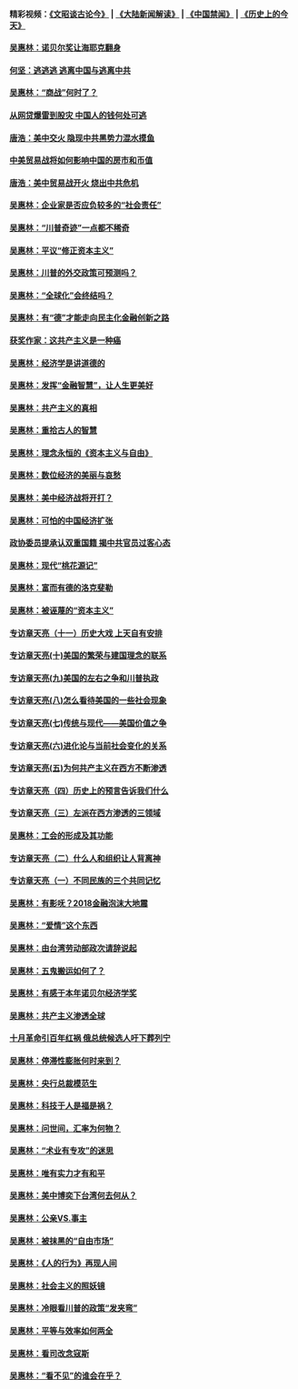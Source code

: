 #### 精彩视频：[《文昭谈古论今》](https://github.com/gfw-breaker/wenzhao/blob/master/README.md?t=01051530) | [《大陆新闻解读》](https://github.com/gfw-breaker/ntdtv-comedy/blob/master/README.md?t=01051530) | [《中国禁闻》](https://github.com/gfw-breaker/ntdtv-news/blob/master/README.md?t=01051530) | [《历史上的今天》](https://github.com/gfw-breaker/today-in-history/blob/master/README.md?t=01051530) 

#### [吴惠林：诺贝尔奖让海耶克翻身](../pages/nsc423/n10890049.md?t=01051530) 

#### [何坚：逃逃逃 逃离中国与逃离中共](../pages/nsc423/n10592891.md?t=01051530) 

#### [吴惠林：“商战”何时了？](../pages/nsc423/n10573558.md?t=01051530) 

#### [从网贷爆雷到股灾 中国人的钱何处可逃](../pages/nsc423/n10572800.md?t=01051530) 

#### [唐浩：美中交火 隐现中共黑势力混水摸鱼](../pages/nsc423/n10544040.md?t=01051530) 

#### [中美贸易战将如何影响中国的房市和币值](../pages/nsc423/n10543697.md?t=01051530) 

#### [唐浩：美中贸易战开火 烧出中共危机](../pages/nsc423/n10540126.md?t=01051530) 

#### [吴惠林：企业家是否应负较多的“社会责任”](../pages/nsc423/n10535022.md?t=01051530) 

#### [吴惠林：“川普奇迹”一点都不稀奇](../pages/nsc423/n10512808.md?t=01051530) 

#### [吴惠林：平议“修正资本主义”](../pages/nsc423/n10495724.md?t=01051530) 

#### [吴惠林：川普的外交政策可预测吗？](../pages/nsc423/n10462387.md?t=01051530) 

#### [吴惠林：“全球化”会终结吗？](../pages/nsc423/n10452838.md?t=01051530) 

#### [吴惠林：有“德”才能走向民主化金融创新之路](../pages/nsc423/n10432292.md?t=01051530) 

#### [获奖作家：这共产主义是一种癌](../pages/nsc423/n10431541.md?t=01051530) 

#### [吴惠林：经济学是讲道德的](../pages/nsc423/n10398014.md?t=01051530) 

#### [吴惠林：发挥“金融智慧”，让人生更美好](../pages/nsc423/n10375019.md?t=01051530) 

#### [吴惠林：共产主义的真相](../pages/nsc423/n10351394.md?t=01051530) 

#### [吴惠林：重拾古人的智慧](../pages/nsc423/n10337691.md?t=01051530) 

#### [吴惠林：理念永恒的《资本主义与自由》](../pages/nsc423/n10316274.md?t=01051530) 

#### [吴惠林：数位经济的美丽与哀愁](../pages/nsc423/n10292946.md?t=01051530) 

#### [吴惠林：美中经济战将开打？](../pages/nsc423/n10258825.md?t=01051530) 

#### [吴惠林：可怕的中国经济扩张](../pages/nsc423/n10219147.md?t=01051530) 

#### [政协委员提承认双重国籍 揭中共官员过客心态](../pages/nsc423/n10208809.md?t=01051530) 

#### [吴惠林：现代“桃花源记”](../pages/nsc423/n10185234.md?t=01051530) 

#### [吴惠林：富而有德的洛克斐勒](../pages/nsc423/n10142264.md?t=01051530) 

#### [吴惠林：被诬蔑的“资本主义”](../pages/nsc423/n10124816.md?t=01051530) 

#### [专访章天亮（十一）历史大戏 上天自有安排](../pages/nsc423/n10094905.md?t=01051530) 

#### [专访章天亮(十)美国的繁荣与建国理念的联系](../pages/nsc423/n10094899.md?t=01051530) 

#### [专访章天亮(九)美国的左右之争和川普执政](../pages/nsc423/n10094889.md?t=01051530) 

#### [专访章天亮(八)怎么看待美国的一些社会现象](../pages/nsc423/n10094857.md?t=01051530) 

#### [专访章天亮(七)传统与现代——美国价值之争](../pages/nsc423/n10093140.md?t=01051530) 

#### [专访章天亮(六)进化论与当前社会变化的关系](../pages/nsc423/n10092036.md?t=01051530) 

#### [专访章天亮(五)为何共产主义在西方不断渗透](../pages/nsc423/n10083620.md?t=01051530) 

#### [专访章天亮（四）历史上的预言告诉我们什么](../pages/nsc423/n10083606.md?t=01051530) 

#### [专访章天亮（三）左派在西方渗透的三领域](../pages/nsc423/n10081115.md?t=01051530) 

#### [吴惠林：工会的形成及其功能](../pages/nsc423/n10080633.md?t=01051530) 

#### [专访章天亮（二）什么人和组织让人背离神](../pages/nsc423/n10076637.md?t=01051530) 

#### [专访章天亮（一）不同民族的三个共同记忆](../pages/nsc423/n10074188.md?t=01051530) 

#### [吴惠林：有影呒？2018金融泡沫大地震](../pages/nsc423/n10040534.md?t=01051530) 

#### [吴惠林：“爱情”这个东西](../pages/nsc423/n10019423.md?t=01051530) 

#### [吴惠林：由台湾劳动部政次请辞说起](../pages/nsc423/n9979679.md?t=01051530) 

#### [吴惠林：五鬼搬运如何了？](../pages/nsc423/n9925338.md?t=01051530) 

#### [吴惠林：有感于本年诺贝尔经济学奖](../pages/nsc423/n9871883.md?t=01051530) 

#### [吴惠林：共产主义渗透全球](../pages/nsc423/n9812748.md?t=01051530) 

#### [十月革命引百年红祸 俄总统候选人吁下葬列宁](../pages/nsc423/n9810182.md?t=01051530) 

#### [吴惠林：停滞性膨胀何时来到？](../pages/nsc423/n9764136.md?t=01051530) 

#### [吴惠林：央行总裁模范生](../pages/nsc423/n9728134.md?t=01051530) 

#### [吴惠林：科技于人是福是祸？](../pages/nsc423/n9672982.md?t=01051530) 

#### [吴惠林：问世间，汇率为何物？](../pages/nsc423/n9621788.md?t=01051530) 

#### [吴惠林：“术业有专攻”的迷思](../pages/nsc423/n9580363.md?t=01051530) 

#### [吴惠林：唯有实力才有和平](../pages/nsc423/n9529599.md?t=01051530) 

#### [吴惠林：美中博奕下台湾何去何从？](../pages/nsc423/n9483598.md?t=01051530) 

#### [吴惠林：公亲VS.事主](../pages/nsc423/n9425637.md?t=01051530) 

#### [吴惠林：被抹黑的“自由市场”](../pages/nsc423/n9351545.md?t=01051530) 

#### [吴惠林：《人的行为》再现人间](../pages/nsc423/n9296339.md?t=01051530) 

#### [吴惠林：社会主义的照妖镜](../pages/nsc423/n9243460.md?t=01051530) 

#### [吴惠林：冷眼看川普的政策“发夹弯”](../pages/nsc423/n9120684.md?t=01051530) 

#### [吴惠林：平等与效率如何两全](../pages/nsc423/n9075430.md?t=01051530) 

#### [吴惠林：看司改念寇斯](../pages/nsc423/n9024915.md?t=01051530) 

#### [吴惠林：“看不见”的谁会在乎？](../pages/nsc423/n8977488.md?t=01051530) 

